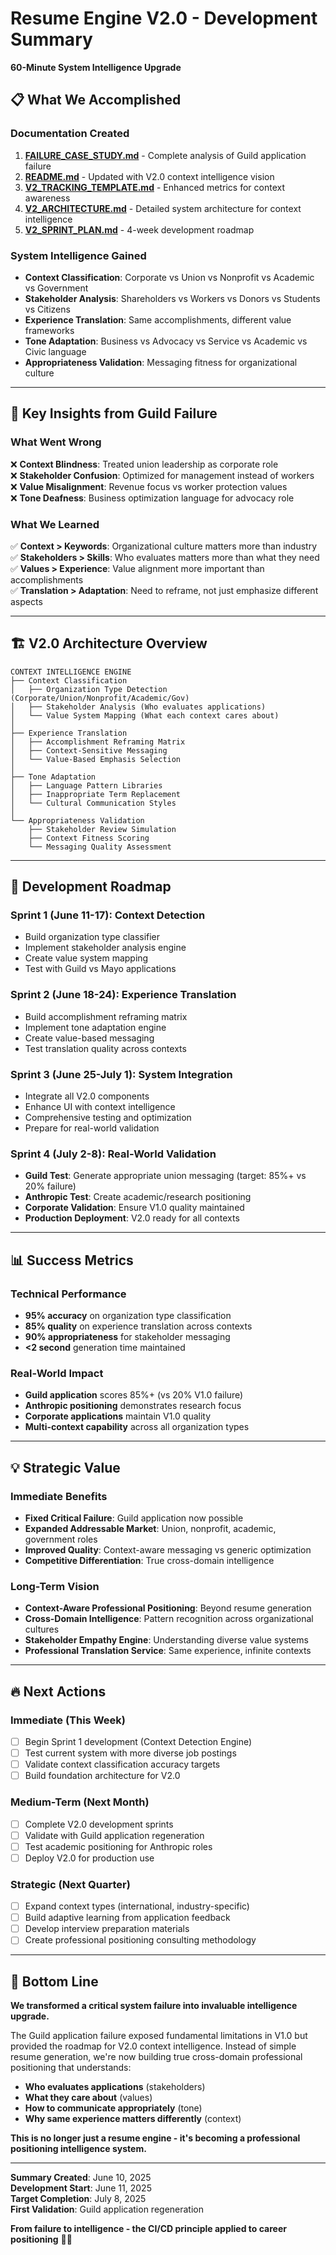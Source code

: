 # Resume Engine V2.0 - Development Summary

**60-Minute System Intelligence Upgrade**

## 📋 What We Accomplished

### **Documentation Created**
1. **[FAILURE_CASE_STUDY.md](./FAILURE_CASE_STUDY.md)** - Complete analysis of Guild application failure
2. **[README.md](./README.md)** - Updated with V2.0 context intelligence vision
3. **[V2_TRACKING_TEMPLATE.md](./V2_TRACKING_TEMPLATE.md)** - Enhanced metrics for context awareness
4. **[V2_ARCHITECTURE.md](./V2_ARCHITECTURE.md)** - Detailed system architecture for context intelligence
5. **[V2_SPRINT_PLAN.md](./V2_SPRINT_PLAN.md)** - 4-week development roadmap

### **System Intelligence Gained**
- **Context Classification**: Corporate vs Union vs Nonprofit vs Academic vs Government
- **Stakeholder Analysis**: Shareholders vs Workers vs Donors vs Students vs Citizens  
- **Experience Translation**: Same accomplishments, different value frameworks
- **Tone Adaptation**: Business vs Advocacy vs Service vs Academic vs Civic language
- **Appropriateness Validation**: Messaging fitness for organizational culture

---

## 🎯 Key Insights from Guild Failure

### **What Went Wrong**
❌ **Context Blindness**: Treated union leadership as corporate role  
❌ **Stakeholder Confusion**: Optimized for management instead of workers  
❌ **Value Misalignment**: Revenue focus vs worker protection values  
❌ **Tone Deafness**: Business optimization language for advocacy role  

### **What We Learned**
✅ **Context > Keywords**: Organizational culture matters more than industry  
✅ **Stakeholders > Skills**: Who evaluates matters more than what they need  
✅ **Values > Experience**: Value alignment more important than accomplishments  
✅ **Translation > Adaptation**: Need to reframe, not just emphasize different aspects  

---

## 🏗️ V2.0 Architecture Overview

```
CONTEXT INTELLIGENCE ENGINE
├── Context Classification
│   ├── Organization Type Detection (Corporate/Union/Nonprofit/Academic/Gov)
│   ├── Stakeholder Analysis (Who evaluates applications)
│   └── Value System Mapping (What each context cares about)
│
├── Experience Translation
│   ├── Accomplishment Reframing Matrix
│   ├── Context-Sensitive Messaging
│   └── Value-Based Emphasis Selection
│
├── Tone Adaptation
│   ├── Language Pattern Libraries
│   ├── Inappropriate Term Replacement
│   └── Cultural Communication Styles
│
└── Appropriateness Validation
    ├── Stakeholder Review Simulation
    ├── Context Fitness Scoring
    └── Messaging Quality Assessment
```

---

## 🚀 Development Roadmap

### **Sprint 1 (June 11-17): Context Detection**
- Build organization type classifier
- Implement stakeholder analysis engine  
- Create value system mapping
- Test with Guild vs Mayo applications

### **Sprint 2 (June 18-24): Experience Translation**
- Build accomplishment reframing matrix
- Implement tone adaptation engine
- Create value-based messaging
- Test translation quality across contexts

### **Sprint 3 (June 25-July 1): System Integration**
- Integrate all V2.0 components
- Enhance UI with context intelligence
- Comprehensive testing and optimization
- Prepare for real-world validation

### **Sprint 4 (July 2-8): Real-World Validation**
- **Guild Test**: Generate appropriate union messaging (target: 85%+ vs 20% failure)
- **Anthropic Test**: Create academic/research positioning
- **Corporate Validation**: Ensure V1.0 quality maintained
- **Production Deployment**: V2.0 ready for all contexts

---

## 📊 Success Metrics

### **Technical Performance**
- **95% accuracy** on organization type classification
- **85% quality** on experience translation across contexts
- **90% appropriateness** for stakeholder messaging
- **<2 second** generation time maintained

### **Real-World Impact**
- **Guild application** scores 85%+ (vs 20% V1.0 failure)
- **Anthropic positioning** demonstrates research focus  
- **Corporate applications** maintain V1.0 quality
- **Multi-context capability** across all organization types

---

## 💡 Strategic Value

### **Immediate Benefits**
- **Fixed Critical Failure**: Guild application now possible
- **Expanded Addressable Market**: Union, nonprofit, academic, government roles
- **Improved Quality**: Context-aware messaging vs generic optimization
- **Competitive Differentiation**: True cross-domain intelligence

### **Long-Term Vision**
- **Context-Aware Professional Positioning**: Beyond resume generation
- **Cross-Domain Intelligence**: Pattern recognition across organizational cultures  
- **Stakeholder Empathy Engine**: Understanding diverse value systems
- **Professional Translation Service**: Same experience, infinite contexts

---

## 🔥 Next Actions

### **Immediate (This Week)**
- [ ] Begin Sprint 1 development (Context Detection Engine)
- [ ] Test current system with more diverse job postings
- [ ] Validate context classification accuracy targets
- [ ] Build foundation architecture for V2.0

### **Medium-Term (Next Month)**
- [ ] Complete V2.0 development sprints
- [ ] Validate with Guild application regeneration
- [ ] Test academic positioning for Anthropic roles
- [ ] Deploy V2.0 for production use

### **Strategic (Next Quarter)**
- [ ] Expand context types (international, industry-specific)
- [ ] Build adaptive learning from application feedback
- [ ] Develop interview preparation materials
- [ ] Create professional positioning consulting methodology

---

## 🎯 Bottom Line

**We transformed a critical system failure into invaluable intelligence upgrade.**

The Guild application failure exposed fundamental limitations in V1.0 but provided the roadmap for V2.0 context intelligence. Instead of simple resume generation, we're now building true cross-domain professional positioning that understands:

- **Who evaluates applications** (stakeholders)
- **What they care about** (values)  
- **How to communicate appropriately** (tone)
- **Why same experience matters differently** (context)

**This is no longer just a resume engine - it's becoming a professional positioning intelligence system.**

---

**Summary Created**: June 10, 2025  
**Development Start**: June 11, 2025  
**Target Completion**: July 8, 2025  
**First Validation**: Guild application regeneration

**From failure to intelligence - the CI/CD principle applied to career positioning** 🚀🧠
